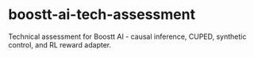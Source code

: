 # boostt-ai-tech-assessment
Technical assessment for Boostt AI - causal inference, CUPED, synthetic control, and RL reward adapter.
